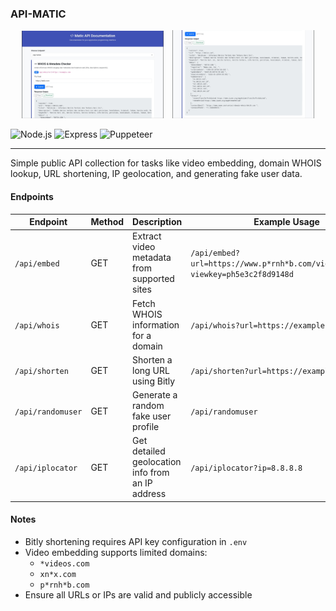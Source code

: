 ### API-MATIC

<p align="center">
  <img src="screenshot/API-Matic-1.jpg" alt="Screenshot 1" width="45%" style="margin-right: 10px;">
  <img src="screenshot/API-Matic-2.jpg" alt="Screenshot 2" width="45%">
</p>

![Node.js](https://img.shields.io/badge/Node.js-18.x+-green?logo=node.js&logoColor=white)
![Express](https://img.shields.io/badge/Express.js-Backend-blue?logo=express&logoColor=white)
![Puppeteer](https://img.shields.io/badge/Puppeteer-Web%20Automation-ff69b4?logo=puppeteer&logoColor=white)

---

Simple public API collection for tasks like video embedding, domain WHOIS lookup, URL shortening, IP geolocation, and generating fake user data.

#### Endpoints

| Endpoint           | Method | Description                                       | Example Usage                                                                 |
|--------------------|--------|---------------------------------------------------|--------------------------------------------------------------------------------|
| `/api/embed`       | GET    | Extract video metadata from supported sites       | `/api/embed?url=https://www.p*rnh*b.com/view_video.php?viewkey=ph5e3c2f8d9148d` |
| `/api/whois`       | GET    | Fetch WHOIS information for a domain              | `/api/whois?url=https://example.com`                                          |
| `/api/shorten`     | GET    | Shorten a long URL using Bitly                    | `/api/shorten?url=https://example.com`                                        |
| `/api/randomuser`  | GET    | Generate a random fake user profile               | `/api/randomuser`                                                             |
| `/api/iplocator`   | GET    | Get detailed geolocation info from an IP address  | `/api/iplocator?ip=8.8.8.8`                                                   |

#### Notes

- Bitly shortening requires API key configuration in `.env`
- Video embedding supports limited domains:
  - `*videos.com`
  - `xn*x.com`
  - `p*rnh*b.com`
- Ensure all URLs or IPs are valid and publicly accessible
